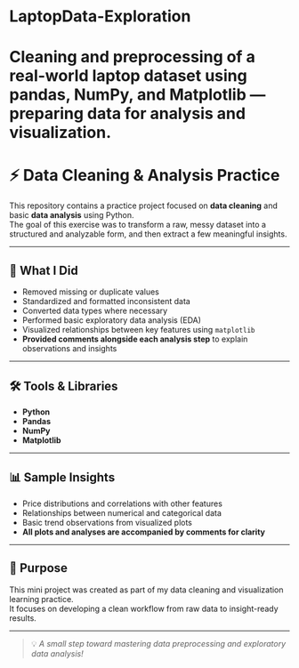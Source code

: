 
# LaptopData-Exploration
Cleaning and preprocessing of a real-world laptop dataset using pandas, NumPy, and Matplotlib — preparing data for analysis and visualization.
=======
# ⚡ Data Cleaning & Analysis Practice

This repository contains a practice project focused on **data cleaning** and basic **data analysis** using Python.  
The goal of this exercise was to transform a raw, messy dataset into a structured and analyzable form, and then extract a few meaningful insights.

---

## 🧠 What I Did
- Removed missing or duplicate values  
- Standardized and formatted inconsistent data  
- Converted data types where necessary  
- Performed basic exploratory data analysis (EDA)  
- Visualized relationships between key features using `matplotlib`  
- **Provided comments alongside each analysis step** to explain observations and insights

---

## 🛠️ Tools & Libraries
- **Python**
- **Pandas**
- **NumPy**
- **Matplotlib**

---

## 📊 Sample Insights
- Price distributions and correlations with other features  
- Relationships between numerical and categorical data  
- Basic trend observations from visualized plots  
- **All plots and analyses are accompanied by comments for clarity**

---

## 🎯 Purpose
This mini project was created as part of my data cleaning and visualization learning practice.  
It focuses on developing a clean workflow from raw data to insight-ready results.

---

> 💡 *A small step toward mastering data preprocessing and exploratory data analysis!*

